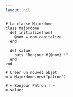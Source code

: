 ```yaml
---
layout: nil
---
```


    # La classe Majordome
    class Majordome
      def initialize(nom)
        @nom = nom.capitalize
      end
     
      def saluer
        puts "Bonjour #{@nom} !"
      end
    end
     
    # Créer un nouvel objet
    m = Majordome.new("patron")
     
    # « Bonjour Patron ! »
    m.saluer

